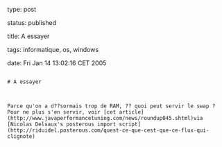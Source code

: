 type: post
status: published
title: A essayer
tags: informatique, os, windows
date: Fri Jan 14 13:02:16 CET 2005
~~~~~~
# A essayer

Parce qu'on a d??sormais trop de RAM, ?? quoi peut servir le swap ?Pour ne plus s'en servir, voir [cet article](http://www.javaperformancetuning.com/news/roundup045.shtml)via [Nicolas Delsaux's posterous import script](http://riduidel.posterous.com/quest-ce-que-cest-que-ce-flux-qui-clignote)